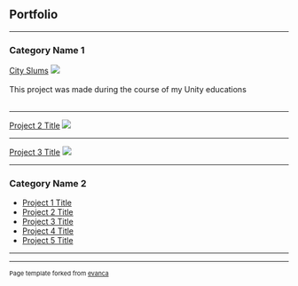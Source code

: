 ## Portfolio

---

### Category Name 1 

[City Slums](https://domdar.itch.io/city-sim)
<img src="https://img.itch.zone/aW1hZ2UvMTI1MTk4OS83MzA3MzMxLnBuZw==/original/wXv2G7.png"/>
<br><br>This project was made during the course of my Unity educations</b><br><br>

---
[Project 2 Title](/pdf/sample_presentation.pdf)
<img src="images/dummy_thumbnail.jpg?raw=true"/>

---
[Project 3 Title](http://example.com/)
<img src="images/dummy_thumbnail.jpg?raw=true"/>

---

### Category Name 2

- [Project 1 Title](http://example.com/)
- [Project 2 Title](http://example.com/)
- [Project 3 Title](http://example.com/)
- [Project 4 Title](http://example.com/)
- [Project 5 Title](http://example.com/)

---




---
<p style="font-size:11px">Page template forked from <a href="https://github.com/evanca/quick-portfolio">evanca</a></p>
<!-- Remove above link if you don't want to attibute -->

